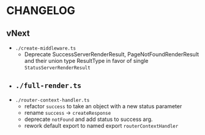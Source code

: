# CHANGELOG

## vNext

- `./create-middleware.ts`
    - Deprecate SuccessServerRenderResult, PageNotFoundRenderResult and their union type ResultType in favor of single `StatusServerRenderResult`
- `./full-render.ts`
    - 
- `./router-context-handler.ts`
    - refactor `success` to take an object with a new status parameter
    - rename `success` -> `createResponse`
    - deprecate `notFound` and add status to success arg.
    - rework default export to named export `routerContextHandler`
